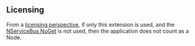 ## Licensing

From a [licensing perspective](https://particular.net/licensing), if only this extension is used, and the [NServiceBus NuGet](https://www.nuget.org/packages/NServiceBus/) is not used, then the application does not count as a Node.